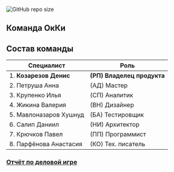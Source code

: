![GitHub repo size](https://img.shields.io/github/repo-size/DenisKozarezov/OkKi_Project?style=flat-square)

## Команда OкКи

## Состав команды
|Специалист|Роль|
|--|--|
|1. **Козарезов Денис**|**(РП) Владелец продукта**|
|2. Петруша Анна|(АД) Мастер|
|3. Крупенко Илья|(СП) Аналитик|
|4. Жикина Валерия|(ВН) Дизайнер|
|5. Мавлоназаров Хушнуд|(БА) Тестировщик|
|6. Салип Даниил|(НИ) Архитектор|
|7. Крючков Павел|(ПП) Программист|
|8. Парфёнова Анастасия|(КО) Тех. писатель|
### [Отчёт по деловой игре](https://github.com/DenisKozarezov/OkKi_Project/wiki/%D0%94%D0%B5%D0%BB%D0%BE%D0%B2%D0%B0%D1%8F-%D0%B8%D0%B3%D1%80%D0%B0)
